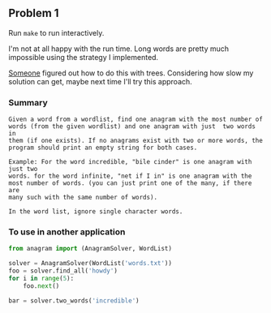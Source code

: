 Problem 1
---------

Run `make` to run interactively.

I'm not at all happy with the run time. Long words are pretty
much impossible using the strategy I implemented.

[Someone](http://blog.notdot.net/2007/10/Damn-Cool-Algorithms-Part-3-Anagram-Trees)
figured out how to do this with trees. Considering how slow my
solution can get, maybe next time I'll try this approach.

### Summary

```
Given a word from a wordlist, find one anagram with the most number of
words (from the given wordlist) and one anagram with just  two words in
them (if one exists). If no anagrams exist with two or more words, the
program should print an empty string for both cases.

Example: For the word incredible, "bile cinder" is one anagram with just two
words. for the word infinite, "net if I in" is one anagram with the
most number of words. (you can just print one of the many, if there are
many such with the same number of words).

In the word list, ignore single character words.
```

### To use in another application

```python
from anagram import (AnagramSolver, WordList)

solver = AnagramSolver(WordList('words.txt'))
foo = solver.find_all('howdy')
for i in range(5):
    foo.next()

bar = solver.two_words('incredible')
```
